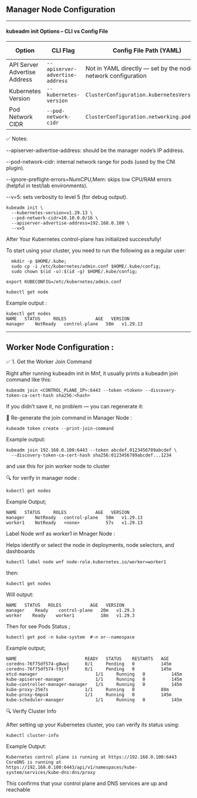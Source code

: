 ## Manager Node Configuration 
---------------------------------

 #### kubeadm init Options – CLI vs Config File
 | Option                       | CLI Flag                        | Config File Path (YAML)                                        | Example Value    |
| ---------------------------- | ------------------------------- | -------------------------------------------------------------- | ---------------- |
| API Server Advertise Address | `--apiserver-advertise-address` | Not in YAML directly — set by the node’s network configuration | `192.168.0.100` |
| Kubernetes Version           | `--kubernetes-version`          | `ClusterConfiguration.kubernetesVersion`                       | `v1.29.13`       |
| Pod Network CIDR             | `--pod-network-cidr`            | `ClusterConfiguration.networking.podSubnet`                    | `10.10.0.0/16`   |

✅ Notes:

--apiserver-advertise-address: should be the manager node’s IP address.

--pod-network-cidr: internal network range for pods (used by the CNI plugin).

--ignore-preflight-errors=NumCPU,Mem: skips low CPU/RAM errors (helpful in test/lab environments).

--v=5: sets verbosity to level 5 (for debug output).

```
kubeadm init \
  --kubernetes-version=v1.29.13 \
  --pod-network-cidr=10.10.0.0/16 \
  --apiserver-advertise-address=192.168.0.100 \
  --v=5
```
After Your Kubernetes control-plane has initialized successfully!

To start using your cluster, you need to run the following as a regular user:
```
  mkdir -p $HOME/.kube;
  sudo cp -i /etc/kubernetes/admin.conf $HOME/.kube/config;
  sudo chown $(id -u):$(id -g) $HOME/.kube/config;
```
```
export KUBECONFIG=/etc/kubernetes/admin.conf
```

```
kubectl get node
```
Example output :
```
kubectl get nodes
NAME   STATUS     ROLES           AGE   VERSION
manager    NotReady   control-plane   58m   v1.29.13
```

-----------------------------------

## Worker Node Configuration :

✅ 1. Get the Worker Join Command

Right after running kubeadm init in Mnf, it usually prints a kubeadm join command like this:
```
kubeadm join <CONTROL_PLANE_IP>:6443 --token <token> --discovery-token-ca-cert-hash sha256:<hash>
```
If you didn’t save it, no problem — you can regenerate it:

🔁 Re-generate the join command in Manager Node :
```
kubeadm token create --print-join-command
```
Example output:
```
kubeadm join 192.168.0.100:6443 --token abcdef.0123456789abcdef \
  --discovery-token-ca-cert-hash sha256:0123456789abcdef...1234
```
and use this for join worker node to cluster

🔍 for verify in manager node :

```
kubectl get nodes
```
Example Output;
```
NAME   STATUS     ROLES           AGE   VERSION
manager    NotReady   control-plane   58m   v1.29.13
worker1    NotReady   <none>          57s   v1.29.13
```
Label Node wnf as worker1 in Mnager Node :

Helps identify or select the node in deployments, node selectors, and dashboards

```
kubectl label node wnf node-role.kubernetes.io/worker=worker1
```
then:
```
kubectl get nodes
```
Will output:
```
NAME   STATUS   ROLES           AGE   VERSION
manager    Ready    control-plane   20m   v1.29.3
worker    Ready    worker1          18m   v1.29.3
```
Then for see Pods Status ;
```
kubectl get pod -n kube-system  #-n or--namespace
```
Example output;

```
NAME                          READY   STATUS    RESTARTS   AGE
coredns-76f75df574-g8wwj      0/1     Pending   0          145m
coredns-76f75df574-t9jtf      0/1     Pending   0          145m
etcd-manager                      1/1     Running   0          145m
kube-apiserver-manager            1/1     Running   0          145m
kube-controller-manager-manager   1/1     Running   0          145m
kube-proxy-25m7s              1/1     Running   0          88m
kube-proxy-6mps4              1/1     Running   0          145m
kube-scheduler-manager            1/1     Running   0          145m
```
🔍 Verify Cluster Info

After setting up your Kubernetes cluster, you can verify its status using:
```
kubectl cluster-info
```
Example Output:
```
Kubernetes control plane is running at https://192.168.0.100:6443
CoreDNS is running at https://192.168.0.100:6443/api/v1/namespaces/kube-system/services/kube-dns:dns/proxy
```
This confirms that your control plane and DNS services are up and reachable





